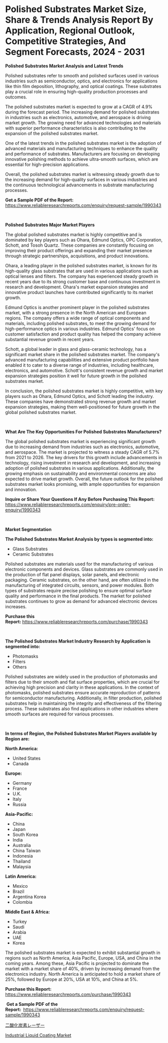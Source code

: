 <p><h1>Polished Substrates Market Size, Share & Trends Analysis Report By Application, Regional Outlook, Competitive Strategies, And Segment Forecasts, 2024 - 2031</h1></p><p><strong>Polished Substrates Market Analysis and Latest Trends</strong></p>
<p><p>Polished substrates refer to smooth and polished surfaces used in various industries such as semiconductor, optics, and electronics for applications like thin film deposition, lithography, and optical coatings. These substrates play a crucial role in ensuring high-quality production processes and outcomes.</p><p>The polished substrates market is expected to grow at a CAGR of 4.9% during the forecast period. The increasing demand for polished substrates in industries such as electronics, automotive, and aerospace is driving market growth. The growing need for advanced technologies and materials with superior performance characteristics is also contributing to the expansion of the polished substrates market.</p><p>One of the latest trends in the polished substrates market is the adoption of advanced materials and manufacturing techniques to enhance the quality and performance of substrates. Manufacturers are focusing on developing innovative polishing methods to achieve ultra-smooth surfaces, which are essential for high-precision applications.</p><p>Overall, the polished substrates market is witnessing steady growth due to the increasing demand for high-quality surfaces in various industries and the continuous technological advancements in substrate manufacturing processes.</p></p>
<p><strong>Get a Sample PDF of the Report:&nbsp;</strong> <a href="https://www.reliableresearchreports.com/enquiry/request-sample/1990343">https://www.reliableresearchreports.com/enquiry/request-sample/1990343</a></p>
<p>&nbsp;</p>
<p><strong>Polished Substrates Major Market Players</strong></p>
<p><p>The global polished substrates market is highly competitive and is dominated by key players such as Ohara, Edmund Optics, OPC Corporation, Schott, and Tosoh Quartz. These companies are constantly focusing on improving their product offerings and expanding their market presence through strategic partnerships, acquisitions, and product innovations.</p><p>Ohara, a leading player in the polished substrates market, is known for its high-quality glass substrates that are used in various applications such as optical lenses and filters. The company has experienced steady growth in recent years due to its strong customer base and continuous investment in research and development. Ohara's market expansion strategies and innovative product launches have contributed significantly to its market growth.</p><p>Edmund Optics is another prominent player in the polished substrates market, with a strong presence in the North American and European regions. The company offers a wide range of optical components and materials, including polished substrates, to meet the growing demand for high-performance optics in various industries. Edmund Optics' focus on customer satisfaction and product quality has helped the company achieve substantial revenue growth in recent years.</p><p>Schott, a global leader in glass and glass-ceramic technology, has a significant market share in the polished substrates market. The company's advanced manufacturing capabilities and extensive product portfolio have enabled it to cater to a diverse range of industries, including healthcare, electronics, and automotive. Schott's consistent revenue growth and market expansion strategies position it well for future growth in the polished substrates market.</p><p>In conclusion, the polished substrates market is highly competitive, with key players such as Ohara, Edmund Optics, and Schott leading the industry. These companies have demonstrated strong revenue growth and market expansion strategies, making them well-positioned for future growth in the global polished substrates market.</p></p>
<p>&nbsp;</p>
<p><strong>What Are The Key Opportunities For Polished Substrates Manufacturers?</strong></p>
<p><p>The global polished substrates market is experiencing significant growth due to increasing demand from industries such as electronics, automotive, and aerospace. The market is projected to witness a steady CAGR of 5.7% from 2021 to 2026. The key drivers for this growth include advancements in technology, rising investment in research and development, and increasing adoption of polished substrates in various applications. Additionally, the growing emphasis on sustainability and environmental concerns are also expected to drive market growth. Overall, the future outlook for the polished substrates market looks promising, with ample opportunities for expansion and innovation.</p></p>
<p><strong>Inquire or Share Your Questions If Any Before Purchasing This Report:</strong> <a href="https://www.reliableresearchreports.com/enquiry/pre-order-enquiry/1990343">https://www.reliableresearchreports.com/enquiry/pre-order-enquiry/1990343</a></p>
<p>&nbsp;</p>
<p><strong>Market Segmentation</strong></p>
<p><strong>The Polished Substrates Market Analysis by types is segmented into:</strong></p>
<p><ul><li>Glass Substrates</li><li>Ceramic Substrates</li></ul></p>
<p><p>Polished substrates are materials used for the manufacturing of various electronic components and devices. Glass substrates are commonly used in the production of flat panel displays, solar panels, and electronic packaging. Ceramic substrates, on the other hand, are often utilized in the manufacturing of integrated circuits, sensors, and power modules. Both types of substrates require precise polishing to ensure optimal surface quality and performance in the final products. The market for polished substrates continues to grow as demand for advanced electronic devices increases.</p></p>
<p><strong>Purchase this Report:&nbsp;</strong><a href="https://www.reliableresearchreports.com/purchase/1990343">https://www.reliableresearchreports.com/purchase/1990343</a></p>
<p>&nbsp;</p>
<p><strong>The Polished Substrates Market Industry Research by Application is segmented into:</strong></p>
<p><ul><li>Photomasks</li><li>Filters</li><li>Others</li></ul></p>
<p><p>Polished substrates are widely used in the production of photomasks and filters due to their smooth and flat surface properties, which are crucial for achieving high precision and clarity in these applications. In the context of photomasks, polished substrates ensure accurate reproduction of patterns for semiconductor manufacturing. Additionally, in filter production, polished substrates help in maintaining the integrity and effectiveness of the filtering process. These substrates also find applications in other industries where smooth surfaces are required for various processes.</p></p>
<p>&nbsp;</p>
<p><strong>In terms of Region, the Polished Substrates Market Players available by Region are:</strong></p>
<p>
    <p> <strong> North America: </strong>
        <ul>
            <li>United States</li>
            <li>Canada</li>
        </ul>
        </p> 
    <p> <strong> Europe: </strong>
        <ul>
            <li>Germany</li>
            <li>France</li>
            <li>U.K.</li>
            <li>Italy</li>
            <li>Russia</li>
        </ul>
        </p> 
    <p> <strong> Asia-Pacific: </strong>
        <ul>
            <li>China</li>
            <li>Japan</li>
            <li>South Korea</li>
            <li>India</li>
            <li>Australia</li>
            <li>China Taiwan</li>
            <li>Indonesia</li>
            <li>Thailand</li>
            <li>Malaysia</li>
        </ul>
        </p> 
    <p> <strong> Latin America: </strong>
        <ul>
            <li>Mexico</li>
            <li>Brazil</li>
            <li>Argentina Korea</li>
            <li>Colombia</li>
        </ul>
        </p> 
    <p> <strong> Middle East & Africa: </strong>
        <ul>
            <li>Turkey</li>
            <li>Saudi</li>
            <li>Arabia</li>
            <li>UAE</li>
            <li>Korea</li>
        </ul>
    </p>
    </p>
<p><p>The polished substrates market is expected to exhibit substantial growth in regions such as North America, Asia Pacific, Europe, USA, and China in the coming years. Among these, Asia Pacific is projected to dominate the market with a market share of 40%, driven by increasing demand from the electronics industry. North America is anticipated to hold a market share of 25%, followed by Europe at 20%, USA at 10%, and China at 5%.</p></p>
<p><strong>Purchase this Report: </strong><a href="https://www.reliableresearchreports.com/purchase/1990343">https://www.reliableresearchreports.com/purchase/1990343</a></p>
<p>&nbsp;<strong>Get a Sample PDF of the Report:&nbsp;&nbsp;</strong><a href="https://www.reliableresearchreports.com/enquiry/request-sample/1990343">https://www.reliableresearchreports.com/enquiry/request-sample/1990343</a></p>
<p><strong></strong></p>
<p><p><a href="https://github.com/lily-u-genius/Market-Research-Report-List-1/blob/main/645700010930.md">二酸化炭素レーザー</a></p><p><a href="https://bubble-tree-ea4.notion.site/Industrial-Liquid-Coating-Market-Research-Report-Reveals-The-Latest-Trends-And-Opportunities-of-this-31c6bffde9cf419e91840c913705525d">Industrial Liquid Coating Market</a></p></p>